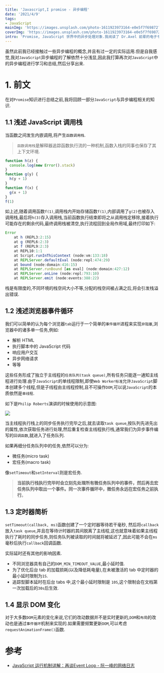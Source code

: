 ```yaml
---
title: 'Javascript,I promise - 异步编程'
date: '2021/4/9'
tags:
- JavaScript
mainImg: 'https://images.unsplash.com/photo-1611923973164-e0e5f7f69872?crop=entropy&cs=tinysrgb&fit=max&fm=jpg&ixid=MnwxNjUyNjZ8MHwxfHJhbmRvbXx8fHx8fHx8fDE2MTc5NzU1MTI&ixlib=rb-1.2.1&q=80&w=1080'
coverImg: 'https://images.unsplash.com/photo-1611923973164-e0e5f7f69872?crop=entropy&cs=tinysrgb&fit=max&fm=jpg&ixid=MnwxNjUyNjZ8MHwxfHJhbmRvbXx8fHx8fHx8fDE2MTc5NzU1MTI&ixlib=rb-1.2.1&q=80&w=400'
intro: 'Promise, JavaScript 世界中的异步处理对象.我阅读了 Dr.Axel 前辈的电子书,充满感激.'
---
```


虽然此前我已经接触过一些异步编程的概念,并且有过一定的实际运用.但是自我感觉,我对`JavaScript`异步编程的了解依然十分浅显,因此我打算再次对`JavaScript`中的异步编程进行学习和总结,然后分享出来.

# 1. 前文

在对`Promise`知识进行总结之前,我将回顾一部分`JavaScript`与异步编程相关的知识.

## 1.1 浅述 JavaScript 调用栈

当函数之间发生内嵌调用,将产生`函数调用栈`.

> `函数调用栈`是解释器追踪函数执行流的一种机制,函数入栈的同事也保存了其上下文环境.

```js
function h(z) {
  console.log(new Error().stack)
}
function g(y) {
  h(y + 1)
}
function f(x) {
  g(x + 1)
}
f(1)
```

如上述,随着调用函数`f(1)`,调用栈内开始存储函数`f(1)`,内部调用了`g(2)`也被存入调用栈,最后将`h(3)`存入调用栈,当前函数执行结束即将之从调用栈定移除,接着执行可能存在的剩余代码,最终调用栈被清空,执行流程回到全局作用域,最终打印如下:

```js
Error
    at h (REPL3:2:15)
    at g (REPL6:2:3)
    at f (REPL9:2:3)
    at REPL10:1:1
    at Script.runInThisContext (node:vm:133:18)
    at REPLServer.defaultEval (node:repl:474:29)
    at bound (node:domain:416:15)
    at REPLServer.runBound [as eval] (node:domain:427:12)
    at REPLServer.onLine (node:repl:793:10)
    at REPLServer.emit (node:events:388:22)
```

栈是有限度的,不同环境的栈空间大小不等,分配的栈空间被占满之后,将会引发栈溢出错误.



## 1.2 浅述浏览器事件循环

我们可以简单的认为每个浏览器`tab`运行于一个简单的`事件循环`进程来实现`非阻塞`,浏览器中的诸多单一任务,例如:

- 解析 HTML
- 执行脚本中的 JavaScript 代码
- 响应用户交互
- 异步网络请求
- 等等

这些任务形成了独立于主线程的`任务队列(task queue)`,所有任务只能逐一通知主线程进行处理.由于`JavaScript`的单线程限制,即使`Web Worker标准`允许`JavaScript`脚本创建多个线程,但是子线程由主线程控制,且不可操作`DOM`,可以说`JavaScript`的本质依然是`单线程`.

如下是`Philip Roberts`演讲的时候使用的示意图:

![](https://www.ruanyifeng.com/blogimg/asset/2014/bg2014100802.png)

当主线程执行栈上的同步任务执行完毕之后,就去读取`task queue`,按队列先进先出的属性,依次获取任务进行处理,然后重复检查主线程执行栈,通常我们为异步事件编写的`回调函数`,就进入了任务队列.

如果再细分任务队列中的任务,依然可以分为:

- 微任务(micro task)
- 宏任务(macro task)

像`setTimeout`和`setInterval`则是宏任务.

> **当前执行栈执行完毕时会立刻先处理所有微任务队列中的事件，然后再去宏任务队列中取出一个事件。同一次事件循环中，微任务永远在宏任务之前执行**。

## 1.3 定时器简析

`setTimeout(callback, ms)`函数创建了一个定时器等待若干毫秒, 然后将`callback`放入`task queue`,并且在等待计时器的其间脱离了主线程,这也就意味着如果主线程执行了耗时的同步任务,则任务队列被读取的时间就将被延迟了,因此可能不会在`ms`毫秒后执行`callback`回调函数.

实际延时还有其他的影响因素.

- 不同浏览器具有自己的`DOM_MIN_TIMEOUT_VALUE`,最小延时值.
- 为了优化后台 tab 的加载损耗(以及降低耗电量),在未被激活的 tab 中定时器的最小延时限制为`1S`.
- 追踪型脚本延时在后台 tabs 中,这个最小延时限制是 `10S`,这个限制会在文档第一次加载后的`30s`后生效.



## 1.4 显示 DOM 变化

对于大多数`DOM`元素的变化来说,它们的改动数据并不是实时更新的,`DOM`和`布局`的改动也是通过`事件循环`机制来实现的.如果需要频繁更新`DOM`,可以考虑`requestAnimationFrame()`函数.

# 参考

- [JavaScript 运行机制详解：再谈Event Loop - 阮一峰的网络日志](https://www.ruanyifeng.com/blog/2014/10/event-loop.html)
